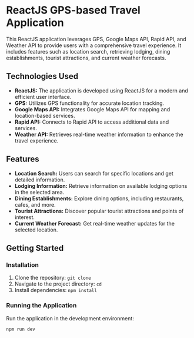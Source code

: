  # ReactJS GPS-based Travel Application

This ReactJS application leverages GPS, Google Maps API, Rapid API, and Weather API to provide users with a comprehensive travel experience. It includes features such as location search, retrieving lodging, dining establishments, tourist attractions, and current weather forecasts.

## Technologies Used

- **ReactJS:** The application is developed using ReactJS for a modern and efficient user interface.
- **GPS:** Utilizes GPS functionality for accurate location tracking.
- **Google Maps API:** Integrates Google Maps API for mapping and location-based services.
- **Rapid API:** Connects to Rapid API to access additional data and services.
- **Weather API:** Retrieves real-time weather information to enhance the travel experience.

## Features

- **Location Search:** Users can search for specific locations and get detailed information.
- **Lodging Information:** Retrieve information on available lodging options in the selected area.
- **Dining Establishments:** Explore dining options, including restaurants, cafes, and more.
- **Tourist Attractions:** Discover popular tourist attractions and points of interest.
- **Current Weather Forecast:** Get real-time weather updates for the selected location.

## Getting Started


### Installation
1. Clone the repository: `git clone `
2. Navigate to the project directory: `cd `
3. Install dependencies: `npm install`

### Running the Application
Run the application in the development environment:
```bash
npm run dev


 
 
 

